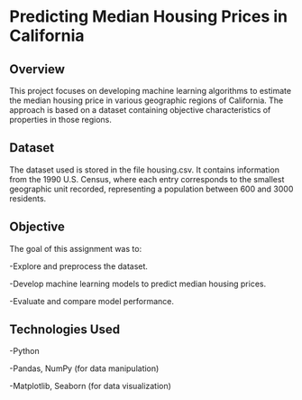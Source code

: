 # Predicting Median Housing Prices in California

## Overview

This project focuses on developing machine learning algorithms to estimate the median housing price in various geographic regions of California. The approach is based on a dataset containing objective characteristics of properties in those regions.

## Dataset

The dataset used is stored in the file housing.csv. It contains information from the 1990 U.S. Census, where each entry corresponds to the smallest geographic unit recorded, representing a population between 600 and 3000 residents.

## Objective

The goal of this assignment was to:

-Explore and preprocess the dataset.

-Develop machine learning models to predict median housing prices.

-Evaluate and compare model performance.

## Technologies Used

-Python

-Pandas, NumPy (for data manipulation)

-Matplotlib, Seaborn (for data visualization)
